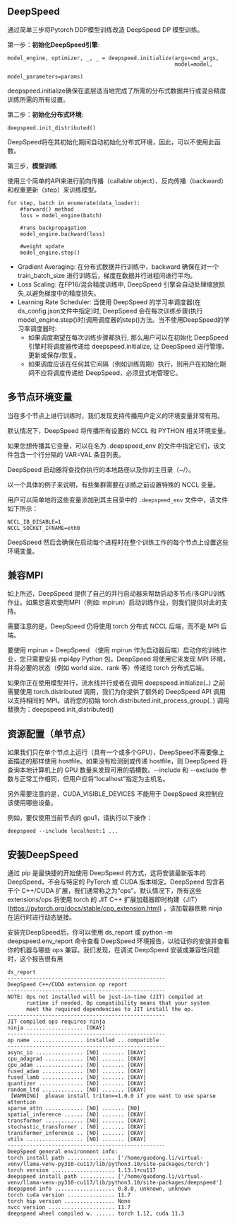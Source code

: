 


## DeepSpeed 

通过简单三步将Pytorch DDP模型训练改造 DeepSpeed DP 模型训练。

第一步：**初始化DeepSpeed引擎**:
```
model_engine, optimizer, _, _ = deepspeed.initialize(args=cmd_args,
                                                     model=model,
                                                     model_parameters=params)
```
deepspeed.initialize确保在底层适当地完成了所需的分布式数据并行或混合精度训练所需的所有设置。



第二步：**初始化分布式环境**:
```
deepspeed.init_distributed()
```

DeepSpeed将在其初始化期间自动初始化分布式环境，因此，可以不使用此函数。


第三步，**模型训练**

使用三个简单的API来进行前向传播（callable object）、反向传播（backward）和权重更新（step）来训练模型。

```
for step, batch in enumerate(data_loader):
    #forward() method
    loss = model_engine(batch)

    #runs backpropagation
    model_engine.backward(loss)

    #weight update
    model_engine.step()
```

- Gradient Averaging: 在分布式数据并行训练中，backward 确保在对一个 train_batch_size 进行训练后，梯度在数据并行进程间进行平均。
- Loss Scaling: 在FP16/混合精度训练中, DeepSpeed 引擎会自动处理缩放损失,以避免梯度中的精度损失。
- Learning Rate Scheduler: 当使用 DeepSpeed 的学习率调度器(在ds_config.json文件中指定)时, DeepSpeed 会在每次训练步骤(执行model_engine.step()时)调用调度器的step()方法。当不使用DeepSpeed的学习率调度器时:
  -  如果调度期望在每次训练步骤都执行, 那么用户可以在初始化 DeepSpeed 引擎时将调度器传递给 deepspeed.initialize, 让 DeepSpeed 进行管理、更新或保存/恢复。
  -  如果调度应该在任何其它间隔（例如训练周期）执行，则用户在初始化期间不应将调度传递给 DeepSpeed，必须显式地管理它。





## 多节点环境变量

当在多个节点上进行训练时，我们发现支持传播用户定义的环境变量非常有用。

默认情况下，DeepSpeed 将传播所有设置的 NCCL 和 PYTHON 相关环境变量。

如果您想传播其它变量，可以在名为 .deepspeed_env 的文件中指定它们，该文件包含一个行分隔的 VAR=VAL 条目列表。

DeepSpeed 启动器将查找你执行的本地路径以及你的主目录（~/）。

以一个具体的例子来说明，有些集群需要在训练之前设置特殊的 NCCL 变量。

用户可以简单地将这些变量添加到其主目录中的 `.deepspeed_env` 文件中，该文件如下所示：
```
NCCL_IB_DISABLE=1
NCCL_SOCKET_IFNAME=eth0
```
DeepSpeed 然后会确保在启动每个进程时在整个训练工作的每个节点上设置这些环境变量。


## 兼容MPI 

如上所述，DeepSpeed 提供了自己的并行启动器来帮助启动多节点/多GPU训练作业。如果您喜欢使用MPI（例如: mpirun）启动训练作业，则我们提供对此的支持。

需要注意的是，DeepSpeed 仍将使用 torch 分布式 NCCL 后端，而不是 MPI 后端。

要使用 mpirun + DeepSpeed （使用 mpirun 作为启动器后端）启动你的训练作业，您只需要安装 mpi4py Python 包。DeepSpeed 将使用它来发现 MPI 环境，并将必要的状态（例如 world size、rank 等）传递给 torch 分布式后端。

如果你正在使用模型并行，流水线并行或者在调用 deepspeed.initialize(..) 之前需要使用 torch.distributed 调用，我们为你提供了额外的 DeepSpeed API 调用以支持相同的 MPI。请将您的初始 torch.distributed.init_process_group(..) 调用替换为：deepspeed.init_distributed()


## 资源配置（单节点）

如果我们只在单个节点上运行（具有一个或多个GPU），DeepSpeed不需要像上面描述的那样使用 hostfile。如果没有检测到或传递 hostfile，则 DeepSpeed 将查询本地计算机上的 GPU 数量来发现可用的插槽数。--include 和 --exclude 参数与正常工作相同，但用户应将“localhost”指定为主机名。

另外需要注意的是，CUDA_VISIBLE_DEVICES 不能用于 DeepSpeed 来控制应该使用哪些设备。

例如，要仅使用当前节点的 gpu1，请执行以下操作：
```
deepspeed --include localhost:1 ...
```



## 安装DeepSpeed
通过 pip 是最快捷的开始使用 DeepSpeed 的方式，这将安装最新版本的 DeepSpeed，不会与特定的 PyTorch 或 CUDA 版本绑定。DeepSpeed 包含若干个 C++/CUDA 扩展，我们通常称之为“ops”。默认情况下，所有这些 extensions/ops 将使用 torch 的 JIT C++ 扩展加载器即时构建（JIT）(https://pytorch.org/docs/stable/cpp_extension.html) ，该加载器依赖 ninja 在运行时进行动态链接。


安装完DeepSpeed后，你可以使用 ds_report 或 python -m deepspeed.env_report 命令查看 DeepSpeed 环境报告，以验证你的安装并查看你的机器与哪些 ops 兼容。我们发现，在调试 DeepSpeed 安装或兼容性问题时，这个报告很有用


```
ds_report
--------------------------------------------------
DeepSpeed C++/CUDA extension op report
--------------------------------------------------
NOTE: Ops not installed will be just-in-time (JIT) compiled at
      runtime if needed. Op compatibility means that your system
      meet the required dependencies to JIT install the op.
--------------------------------------------------
JIT compiled ops requires ninja
ninja .................. [OKAY]
--------------------------------------------------
op name ................ installed .. compatible
--------------------------------------------------
async_io ............... [NO] ....... [OKAY]
cpu_adagrad ............ [NO] ....... [OKAY]
cpu_adam ............... [NO] ....... [OKAY]
fused_adam ............. [NO] ....... [OKAY]
fused_lamb ............. [NO] ....... [OKAY]
quantizer .............. [NO] ....... [OKAY]
random_ltd ............. [NO] ....... [OKAY]
 [WARNING]  please install triton==1.0.0 if you want to use sparse attention
sparse_attn ............ [NO] ....... [NO]
spatial_inference ...... [NO] ....... [OKAY]
transformer ............ [NO] ....... [OKAY]
stochastic_transformer . [NO] ....... [OKAY]
transformer_inference .. [NO] ....... [OKAY]
utils .................. [NO] ....... [OKAY]
--------------------------------------------------
DeepSpeed general environment info:
torch install path ............... ['/home/guodong.li/virtual-venv/llama-venv-py310-cu117/lib/python3.10/site-packages/torch']
torch version .................... 1.13.1+cu117
deepspeed install path ........... ['/home/guodong.li/virtual-venv/llama-venv-py310-cu117/lib/python3.10/site-packages/deepspeed']
deepspeed info ................... 0.8.0, unknown, unknown
torch cuda version ............... 11.7
torch hip version ................ None
nvcc version ..................... 11.7
deepspeed wheel compiled w. ...... torch 1.12, cuda 11.3
```





